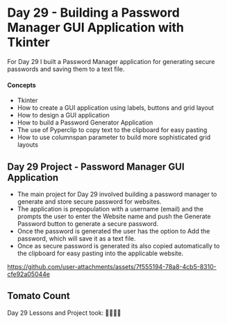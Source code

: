 # Day 29 - Building a Password Manager GUI Application with Tkinter

For Day 29 I built a Password Manager application for generating secure passwords and saving them to a text file. 

#### Concepts
* Tkinter
* How to create a GUI application using labels, buttons and grid layout
* How to design a GUI application
* How to build a Password Generator Application
* The use of Pyperclip to copy text to the clipboard for easy pasting
* How to use columnspan parameter to build more sophisticated grid layouts

## Day 29 Project - Password Manager GUI Application

* The main project for Day 29 involved building a password manager to generate and store secure password for websites. 
* The application is prepopulation with a username (email) and the prompts the user to enter the Website name and push the Generate Password button to generate a secure password.
* Once the password is generated the user has the option to Add the password, which will save it as a text file. 
* Once as secure password is generated its also copied automatically to the clipboard for easy pasting into the applicable website. 

https://github.com/user-attachments/assets/7f555194-78a8-4cb5-8310-cfe92a05044e


## Tomato Count

Day 29 Lessons and Project took: 🍅🍅🍅🍅



















